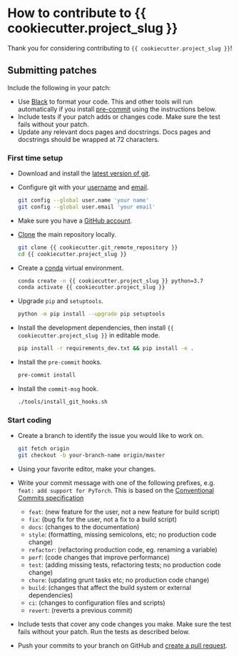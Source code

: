 # How to contribute to {{ cookiecutter.project_slug }}

Thank you for considering contributing to `{{ cookiecutter.project_slug }}`!

## Submitting patches

Include the following in your patch:

- Use [Black](https://black.readthedocs.io/) to format your code. This and other tools will run automatically if you install [pre-commit](https://pre-commit.com/) using the instructions below.
- Include tests if your patch adds or changes code. Make sure the test fails without your patch.
- Update any relevant docs pages and docstrings. Docs pages and docstrings should be wrapped at 72 characters.

### First time setup

- Download and install the [latest version of git](https://git-scm.com/downloads).

- Configure git with your [username](https://docs.github.com/en/github/using-git/setting-your-username-in-git) and [email](https://docs.github.com/en/github/setting-up-and-managing-your-github-user-account/setting-your-commit-email-address).

  ```bash
  git config --global user.name 'your name'
  git config --global user.email 'your email'
  ```

- Make sure you have a [GitHub account](https://github.com/join).

- [Clone](https://docs.github.com/en/github/getting-started-with-github/fork-a-repo#step-2-create-a-local-clone-of-your-fork) the main repository locally.

  ```bash
  git clone {{ cookiecutter.git_remote_repository }}
  cd {{ cookiecutter.project_slug }}
  ```

- Create a [conda](https://docs.conda.io/projects/conda/en/latest/user-guide/getting-started.html) virtual environment.

  ```bash
  conda create -n {{ cookiecutter.project_slug }} python=3.7
  conda activate {{ cookiecutter.project_slug }}
  ```

- Upgrade `pip` and `setuptools`.

  ```bash
  python -m pip install --upgrade pip setuptools
  ```

- Install the development dependencies, then install `{{ cookiecutter.project_slug }}` in editable mode.

  ```bash
  pip install -r requirements_dev.txt && pip install -e .
  ```

- Install the `pre-commit` hooks.

  ```bash
  pre-commit install
  ```

- Install the `commit-msg` hook.

  ```bash
  ./tools/install_git_hooks.sh
  ```

### Start coding

- Create a branch to identify the issue you would like to work on.

  ```bash
  git fetch origin
  git checkout -b your-branch-name origin/master
  ```

- Using your favorite editor, make your changes.

- Write your commit message with one of the following prefixes, e.g. `feat: add support for PyTorch`. This is based on the [Conventional Commits specification](https://www.conventionalcommits.org/en/v1.0.0/#summary)

  - `feat`: (new feature for the user, not a new feature for build script)
  - `fix`: (bug fix for the user, not a fix to a build script)
  - `docs`: (changes to the documentation)
  - `style`: (formatting, missing semicolons, etc; no production code change)
  - `refactor`: (refactoring production code, eg. renaming a variable)
  - `perf`: (code changes that improve performance)
  - `test`: (adding missing tests, refactoring tests; no production code change)
  - `chore`: (updating grunt tasks etc; no production code change)
  - `build`: (changes that affect the build system or external dependencies)
  - `ci`: (changes to configuration files and scripts)
  - `revert`: (reverts a previous commit)

- Include tests that cover any code changes you make. Make sure the test fails without your patch. Run the tests as described below.

- Push your commits to your branch on GitHub and [create a pull request](https://docs.github.com/en/github/collaborating-with-issues-and-pull-requests/creating-a-pull-request).
